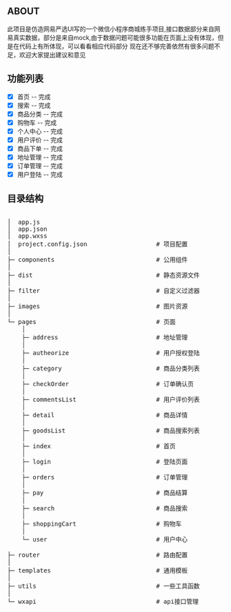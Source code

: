 ## ABOUT
此项目是仿造网易严选UI写的一个微信小程序商城练手项目,接口数据部分来自网易真实数据，部分是来自mock,由于数据问题可能很多功能在页面上没有体现，但是在代码上有所体现，可以看看相应代码部分
  现在还不够完善依然有很多问题不足，欢迎大家提出建议和意见  

## 功能列表

- [x] 首页 -- 完成
- [x] 搜索 -- 完成
- [x] 商品分类 -- 完成
- [x] 购物车 -- 完成
- [x] 个人中心 -- 完成
- [x] 用户评价 -- 完成
- [x] 商品下单 -- 完成 
- [x] 地址管理 -- 完成
- [x] 订单管理 -- 完成
- [x] 用户登陆 -- 完成

## 目录结构
<pre>

│  app.js                       
│  app.json                     
│  app.wxss                       
│  project.config.json                   # 项目配置  
│  
├─ components                            # 公用组件  
│  
├─ dist                                  # 静态资源文件  
│  
├─ filter                                # 自定义过滤器  
│  
├─ images                                # 图片资源  
│  
└─ pages                                 # 页面  
    │  
    ├─ address                           # 地址管理  
    │  
    ├─ autheorize                        # 用户授权登陆  
    │  
    ├─ category                          # 商品分类列表  
    │  
    ├─ checkOrder                        # 订单确认页  
    │  
    ├─ commentsList                      # 用户评价列表  
    │  
    ├─ detail                            # 商品详情  
    │  
    ├─ goodsList                         # 商品搜索列表  
    │  
    ├─ index                             # 首页  
    │  
    ├─ login                             # 登陆页面  
    │  
    ├─ orders                            # 订单管理  
    │  
    ├─ pay                               # 商品结算  
    │  
    ├─ search                            # 商品搜索  
    │  
    ├─ shoppingCart                      # 购物车  
    │  
    └─ user                              # 用户中心  
  
├─ router                                # 路由配置  
│  
├─ templates                             # 通用模板  
│  
├─ utils                                 # 一些工具函数  
│  
└─ wxapi                                 # api接口管理  
</pre>